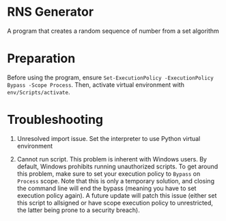 # RNS Generator

A program that creates a random sequence of number from a set algorithm

# Preparation

Before using the program, ensure ```Set-ExecutionPolicy -ExecutionPolicy Bypass -Scope Process```. Then, activate virtual environment with ```env/Scripts/activate```.

# Troubleshooting
1. Unresolved import issue.
Set the interpreter to use Python virtual environment

2. Cannot run script.
This problem is inherent with Windows users. By default, Windows prohibits running unauthorized scripts. To get around this problem, make sure to set your execution policy to `Bypass` on `Process` scope. Note that this is only a temporary solution, and closing the command line will end the bypass (meaning you have to set execution policy again). A future update will patch this issue (either set this script to allsigned or have scope execution policy to unrestricted, the latter being prone to a security breach).